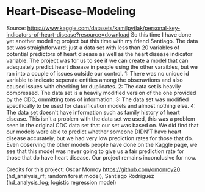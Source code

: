 # Heart-Disease-Modeling
Source: https://www.kaggle.com/datasets/kamilpytlak/personal-key-indicators-of-heart-disease?resource=download
So this time I have done yet another modeling project but this time with my friend Santiago. The data set was straightforward: just
a data set with less than 20 variables of potential predictors of heart disease as well as the heart disease indicator variable.
The project was for us to see if we can create a model that can adequately predict heart disease in people using the other varaibles, but
we ran into a couple of issues outside our control. 1: There was no unique id variable to indicate seperate entities among the obseravtions
and also caused issues with checking for duplicates. 2: The data set is heavily compressed. The data set is a heavily modified version of the 
one provided by the CDC, ommitting tons of information. 3: The data set was modified specifically to be used for classification models and 
almost nothing else. 4: The data set doesn't have information such as family history of heart disease. This isn't a problem with the data set
we used, this was a problem seen in the original CDC data set that our set was based on. 
We did find that our models were able to predict whether someone DIDN'T have heart disease accurately, but we had very low prediction rates 
for those that do. Even observing the other models people have done on the Kaggle page, we see that this model was never going to give us
a fair prediction rate for those that do have heart disease. Our project remains inconclusive for now.

Credits for this project: Oscar Monroy https://github.com/omonroy20 (hd_analysis_rf; random forest model), Santiago Rodriguez (hd_analysis_log; logistic regression model)
